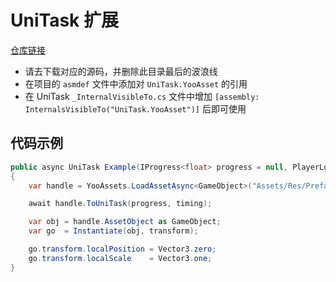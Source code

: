 # UniTask 扩展

[仓库链接](https://github.com/Cysharp/UniTask) 
- 请去下载对应的源码，并删除此目录最后的波浪线
- 在项目的 `asmdef` 文件中添加对 `UniTask.YooAsset` 的引用
- 在 UniTask `_InternalVisibleTo.cs` 文件中增加 `[assembly: InternalsVisibleTo("UniTask.YooAsset")]` 后即可使用

## 代码示例

```csharp
public async UniTask Example(IProgress<float> progress = null, PlayerLoopTiming timing = PlayerLoopTiming.Update)
{
    var handle = YooAssets.LoadAssetAsync<GameObject>("Assets/Res/Prefabs/  TestImg.prefab");

    await handle.ToUniTask(progress, timing);

    var obj = handle.AssetObject as GameObject;
    var go  = Instantiate(obj, transform);

    go.transform.localPosition = Vector3.zero;
    go.transform.localScale    = Vector3.one;
}
```